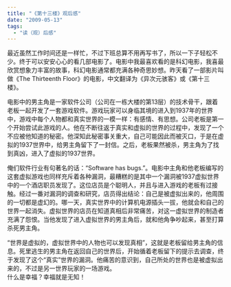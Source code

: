 ```yaml
---
title: "《第十三楼》观后感"
date: "2009-05-13"
tags: 
  - "读（观）后感"
---
```


最近虽然工作时间还是一样忙，不过下班总算不用再写书了，所以一下子轻松不少。终于可以安安心心的看几部电影了。电影中我最喜欢看的是科幻电影，我喜最欣赏想象力丰富的故事，科幻电影通常都充满各种奇思妙想。昨天看了一部影片叫做《The Thirteenth Floor》的电影，中文翻译为《异次元骇客》或《第十三楼》。

电影中的男主角是一家软件公司（公司在一栋大楼的第13层）的技术骨干，跟着老板一起开发了一套游戏软件。游戏玩家可以身临其境的进入到1937年的世界中，游戏中每个人物都和真实世界的一模一样：有感情、有思想。公司老板是第一个开始尝试此游戏的人。他在不断往返于真实和虚拟的世界的过程中，发现了一个不应被他知道的秘密。他深知此秘密事关重大，自己可能因此而被灭口，于是在虚拟的1937世界中，给男主角留下了一封信。之后，老板果然被杀，男主角为了找到真凶，进入了虚拟的1937世界。

俺们软件行业有句著名的话：“Software has bugs.”。电影中主角和他老板编写的这套虚拟游戏也同样充斥着各种漏洞，最糟糕的是其中一个漏洞被1937虚拟世界中的一个酒店职员发现了。这位店员是个聪明人，并且与进入游戏的老板有过接触。经过一番对漏洞的调查和研究，店员得出结论：自己是被虚拟出来的，他周围的一切都是虚幻的。哪一天，真实世界中的计算机电源插头一拔，他就会和自己的世界一起消失。虚拟世界的店员在知道真相后非常痛苦，对这一虚拟世界的制造者充满了怨恨。当他发现了进入虚拟世界的男主角后，就和他角争吵起来，甚至打算杀死男主角。

“世界是虚拟的，虚拟世界中的人物也可以发现真相”，这就是老板留给男主角的信息。死里逃生的男主角在返回自己的世界后，开始循着老板留下的提示去调查，终于发现了这个“真实”世界的漏洞。他痛苦的意识到，自己所处的世界也是被虚拟出来的，不过是另一世界玩家的一场游戏。  
什么是幸福？幸福就是无知！
